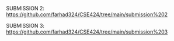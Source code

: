 
SUBMISSION 2: https://github.com/farhad324/CSE424/tree/main/submission%202

SUBMISSION 3: https://github.com/farhad324/CSE424/tree/main/submission%203
